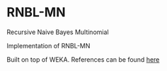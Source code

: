 # RNBL-MN
Recursive Naive Bayes Multinomial 

Implementation of RNBL-MN 

Built on top of WEKA. References can be found [here](http://link.springer.com/chapter/10.1007%2F11731139_8#page-1)

